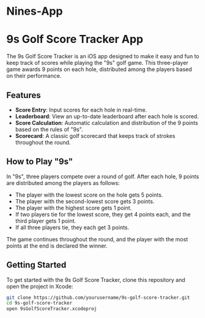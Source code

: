# Nines-App

# 9s Golf Score Tracker App

The 9s Golf Score Tracker is an iOS app designed to make it easy and fun to keep track of scores while playing the "9s" golf game. This three-player game awards 9 points on each hole, distributed among the players based on their performance.

## Features

- **Score Entry**: Input scores for each hole in real-time.
- **Leaderboard**: View an up-to-date leaderboard after each hole is scored.
- **Score Calculation**: Automatic calculation and distribution of the 9 points based on the rules of "9s".
- **Scorecard**: A classic golf scorecard that keeps track of strokes throughout the round.
## How to Play "9s"

In "9s", three players compete over a round of golf. After each hole, 9 points are distributed among the players as follows:

- The player with the lowest score on the hole gets 5 points.
- The player with the second-lowest score gets 3 points.
- The player with the highest score gets 1 point.
- If two players tie for the lowest score, they get 4 points each, and the third player gets 1 point.
- If all three players tie, they each get 3 points.

The game continues throughout the round, and the player with the most points at the end is declared the winner.

## Getting Started

To get started with the 9s Golf Score Tracker, clone this repository and open the project in Xcode:

```sh
git clone https://github.com/yourusername/9s-golf-score-tracker.git
cd 9s-golf-score-tracker
open 9sGolfScoreTracker.xcodeproj
